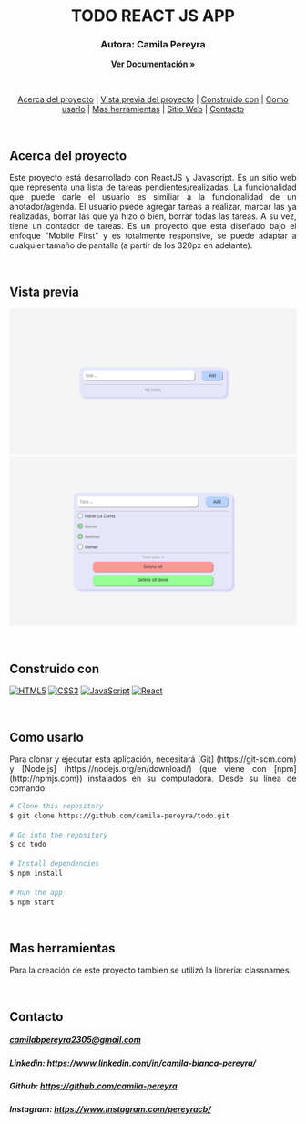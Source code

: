 <div align="center">
  <h1>TODO REACT JS APP
  <br>
</div>
<h3 align="center">Autora: Camila Pereyra</h3>
<p align="center"><a href="https://github.com/camila-pereyra/todo"><strong>Ver Documentación »</strong></a> </p>
<br>
<p align="center">
  <a href="#acerca-del-proyecto">Acerca del proyecto</a> |
  <a href="#vista-previa">Vista previa del proyecto</a> |
  <a href="#construido-con">Construido con</a> |
  <a href="#como-usarlo">Como usarlo</a> |
  <a href="#mas-herramientas">Mas herramientas</a> |
  <a href="#sitio-web">Sitio Web</a> |
  <a href="#contacto">Contacto</a> 
</p>
<br>

## Acerca del proyecto
<p align="justify">Este proyecto está desarrollado con ReactJS y Javascript. 
Es un sitio web que representa una lista de tareas pendientes/realizadas. La funcionalidad que puede darle el usuario es similiar a la funcionalidad de un anotador/agenda. El usuario puede agregar tareas a realizar, marcar las ya realizadas, borrar las que ya hizo o bien, borrar todas las tareas. A su vez, tiene un contador de tareas. Es un proyecto que esta diseñado bajo el enfoque "Mobile First" y es totalmente responsive, se puede adaptar a cualquier tamaño de pantalla (a partir de los 320px en adelante).
</p>
<br>

## Vista previa

<a href="https://github.com/camila-pereyra/todo/"><img src="src/images/TV7b0qn.png" alt="Calculator" width="800"></a>
<a href="https://github.com/camila-pereyra/todo/"><img src="src/images/vmTnjwV.png" alt="Calculator" width="800"></a>

<br>

## Construido con
<p dir="auto">
<a target="_blank" rel="noopener noreferrer nofollow" href="https://camo.githubusercontent.com/49fbb99f92674cc6825349b154b65aaf4064aec465d61e8e1f9fb99da3d922a1/68747470733a2f2f696d672e736869656c64732e696f2f62616467652f68746d6c352d2532334533344632362e7376673f7374796c653d666f722d7468652d6261646765266c6f676f3d68746d6c35266c6f676f436f6c6f723d7768697465"><img src="https://camo.githubusercontent.com/49fbb99f92674cc6825349b154b65aaf4064aec465d61e8e1f9fb99da3d922a1/68747470733a2f2f696d672e736869656c64732e696f2f62616467652f68746d6c352d2532334533344632362e7376673f7374796c653d666f722d7468652d6261646765266c6f676f3d68746d6c35266c6f676f436f6c6f723d7768697465" alt="HTML5" data-canonical-src="https://img.shields.io/badge/html5-%23E34F26.svg?style=for-the-badge&amp;logo=html5&amp;logoColor=white" style="max-width: 100%;"></a>
<a target="_blank" rel="noopener noreferrer nofollow" href="https://camo.githubusercontent.com/e6b67b27998fca3bccf4c0ee479fc8f9de09d91f389cccfbe6cb1e29c10cfbd7/68747470733a2f2f696d672e736869656c64732e696f2f62616467652f637373332d2532333135373242362e7376673f7374796c653d666f722d7468652d6261646765266c6f676f3d63737333266c6f676f436f6c6f723d7768697465"><img src="https://camo.githubusercontent.com/e6b67b27998fca3bccf4c0ee479fc8f9de09d91f389cccfbe6cb1e29c10cfbd7/68747470733a2f2f696d672e736869656c64732e696f2f62616467652f637373332d2532333135373242362e7376673f7374796c653d666f722d7468652d6261646765266c6f676f3d63737333266c6f676f436f6c6f723d7768697465" alt="CSS3" data-canonical-src="https://img.shields.io/badge/css3-%231572B6.svg?style=for-the-badge&amp;logo=css3&amp;logoColor=white" style="max-width: 100%;"></a>
<a target="_blank" rel="noopener noreferrer nofollow" href="https://camo.githubusercontent.com/aeddc848275a1ffce386dc81c04541654ca07b2c43bbb8ad251085c962672aea/68747470733a2f2f696d672e736869656c64732e696f2f62616467652f6a6176617363726970742d2532333332333333302e7376673f7374796c653d666f722d7468652d6261646765266c6f676f3d6a617661736372697074266c6f676f436f6c6f723d253233463744463145"><img src="https://camo.githubusercontent.com/aeddc848275a1ffce386dc81c04541654ca07b2c43bbb8ad251085c962672aea/68747470733a2f2f696d672e736869656c64732e696f2f62616467652f6a6176617363726970742d2532333332333333302e7376673f7374796c653d666f722d7468652d6261646765266c6f676f3d6a617661736372697074266c6f676f436f6c6f723d253233463744463145" alt="JavaScript" data-canonical-src="https://img.shields.io/badge/javascript-%23323330.svg?style=for-the-badge&amp;logo=javascript&amp;logoColor=%23F7DF1E" style="max-width: 100%;"></a>
<a target="_blank" rel="noopener noreferrer nofollow" href="https://camo.githubusercontent.com/ab4c3c731a174a63df861f7b118d6c8a6c52040a021a552628db877bd518fe84/68747470733a2f2f696d672e736869656c64732e696f2f62616467652f72656163742d2532333230323332612e7376673f7374796c653d666f722d7468652d6261646765266c6f676f3d7265616374266c6f676f436f6c6f723d253233363144414642"><img src="https://camo.githubusercontent.com/ab4c3c731a174a63df861f7b118d6c8a6c52040a021a552628db877bd518fe84/68747470733a2f2f696d672e736869656c64732e696f2f62616467652f72656163742d2532333230323332612e7376673f7374796c653d666f722d7468652d6261646765266c6f676f3d7265616374266c6f676f436f6c6f723d253233363144414642" alt="React" data-canonical-src="https://img.shields.io/badge/react-%2320232a.svg?style=for-the-badge&amp;logo=react&amp;logoColor=%2361DAFB" style="max-width: 100%;"></a>
</p>
<br>



## Como usarlo
<p align="justify"> Para clonar y ejecutar esta aplicación, necesitará [Git] (https://git-scm.com) y [Node.js] (https://nodejs.org/en/download/) (que viene con [npm] (http://npmjs.com)) instalados en su computadora. Desde su línea de comando:</p>

```bash
# Clone this repository
$ git clone https://github.com/camila-pereyra/todo.git

# Go into the repository
$ cd todo

# Install dependencies
$ npm install

# Run the app
$ npm start
```
<br>

## Mas herramientas
<p align="justify">Para la creación de este proyecto tambien se utilizó la libreria: classnames.
</p>

<br>

## Contacto
##### **camilabpereyra2305@gmail.com**
##### Linkedin: https://www.linkedin.com/in/camila-bianca-pereyra/
##### Github: https://github.com/camila-pereyra
##### Instagram: https://www.instagram.com/pereyracb/
